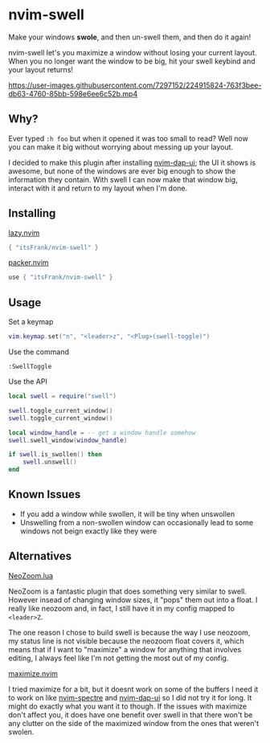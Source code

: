 # nvim-swell

Make your windows **swole**, and then un-swell them, and then do it again!

nvim-swell let's you maximize a window without losing your current layout. When
you no longer want the window to be big, hit your swell keybind and your layout
returns!

https://user-images.githubusercontent.com/7297152/224915824-763f3bee-db63-4760-85bb-598e6ee6c52b.mp4

## Why?

Ever typed `:h foo` but when it opened it was too small to read? Well now you
can make it big without worrying about messing up your layout.

I decided to make this plugin after installing
[nvim-dap-ui](https://github.com/rcarriga/nvim-dap-ui); the UI it shows is
awesome, but none of the windows are ever big enough to show the information
they contain. With swell I can now make that window big, interact with it and
return to my layout when I'm done.

## Installing

[lazy.nvim](https://github.com/folke/lazy.nvim)

```lua
{ "itsFrank/nvim-swell" }
```

[packer.nvim](https://github.com/wbthomason/packer.nvim)

```lua
use { "itsFrank/nvim-swell" }
```

## Usage

Set a keymap

```lua
vim.keymap.set("n", "<leader>z", "<Plug>(swell-toggle)")
```

Use the command

```text
:SwellToggle
```

Use the API

```lua
local swell = require("swell")

swell.toggle_current_window()
swell.toggle_current_window()

local window_handle = -- get a window handle somehow
swell.swell_window(window_handle)

if swell.is_swollen() then
    swell.unswell()
end
```

## Known Issues

- If you add a window while swollen, it will be tiny when unswollen
- Unswelling from a non-swollen window can occasionally lead to some windows not
  beign exactly like they were

## Alternatives

[NeoZoom.lua](https://github.com/nyngwang/NeoZoom.lua)

NeoZoom is a fantastic plugin that does something very similar to swell. However
insead of changing window sizes, it "pops" them out into a float. I really like
neozoom and, in fact, I still have it in my config mapped to `<leader>Z`.

The one reason I chose to build swell is because the way I use neozoom, my
status line is not visible because the neozoom float covers it, which means that
if I want to "maximize" a window for anything that involves editing, I always
feel like I'm not getting the most out of my config.

[maximize.nvim](https://github.com/declancm/maximize.nvim)

I tried maximize for a bit, but it doesnt work on some of the buffers I need it
to work on like [nvim-spectre](https://github.com/nvim-pack/nvim-spectre) and
[nvim-dap-ui](https://github.com/rcarriga/nvim-dap-ui) so I did not try it for
long. It might do exactly what you want it to though. If the issues with
maximize don't affect you, it does have one benefit over swell in that there
won't be any clutter on the side of the maximized window from the ones that
weren't swolen.
